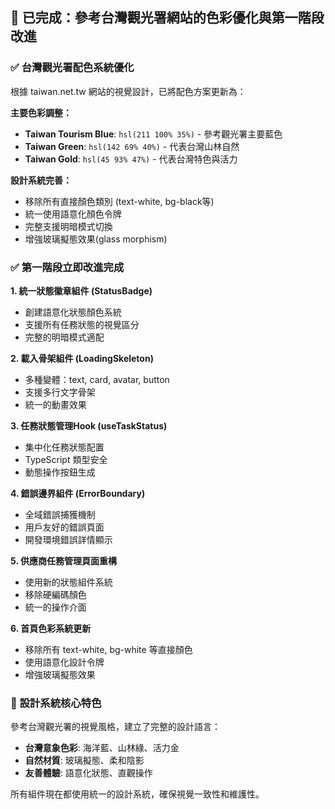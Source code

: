 ## 🎨 **已完成：參考台灣觀光署網站的色彩優化與第一階段改進**

### ✅ **台灣觀光署配色系統優化**
根據 taiwan.net.tw 網站的視覺設計，已將配色方案更新為：

**主要色彩調整：**
- **Taiwan Tourism Blue**: `hsl(211 100% 35%)` - 參考觀光署主要藍色
- **Taiwan Green**: `hsl(142 69% 40%)` - 代表台灣山林自然
- **Taiwan Gold**: `hsl(45 93% 47%)` - 代表台灣特色與活力

**設計系統完善：**
- 移除所有直接顏色類別 (text-white, bg-black等)
- 統一使用語意化顏色令牌
- 完整支援明暗模式切換
- 增強玻璃擬態效果(glass morphism)

### ✅ **第一階段立即改進完成**

**1. 統一狀態徽章組件 (StatusBadge)**
- 創建語意化狀態顏色系統
- 支援所有任務狀態的視覺區分
- 完整的明暗模式適配

**2. 載入骨架組件 (LoadingSkeleton)**
- 多種變體：text, card, avatar, button
- 支援多行文字骨架
- 統一的動畫效果

**3. 任務狀態管理Hook (useTaskStatus)**
- 集中化任務狀態配置
- TypeScript 類型安全
- 動態操作按鈕生成

**4. 錯誤邊界組件 (ErrorBoundary)**
- 全域錯誤捕獲機制
- 用戶友好的錯誤頁面
- 開發環境錯誤詳情顯示

**5. 供應商任務管理頁面重構**
- 使用新的狀態組件系統
- 移除硬編碼顏色
- 統一的操作介面

**6. 首頁色彩系統更新**
- 移除所有 text-white, bg-white 等直接顏色
- 使用語意化設計令牌
- 增強玻璃擬態效果

### 🔗 **設計系統核心特色**
參考台灣觀光署的視覺風格，建立了完整的設計語言：

- **台灣意象色彩**: 海洋藍、山林綠、活力金
- **自然材質**: 玻璃擬態、柔和陰影
- **友善體驗**: 語意化狀態、直觀操作

所有組件現在都使用統一的設計系統，確保視覺一致性和維護性。